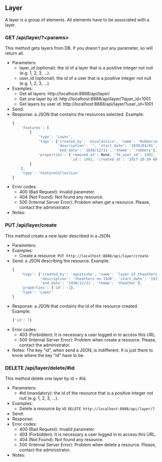 ## Layer

A layer is a group of elements. All elements have to be associated with a layer.


### GET /api/layer/?\<params>

This method gets layers from DB. If you doesn't put any parameter, so will return all.
- Parameters:
    - layer_id (optional): the id of a layer that is a positive integer not null (e.g. 1, 2, 3, ...).
    - user_id (optional): the id of a user that is a positive integer not null (e.g. 1, 2, 3, ...).
- Examples:
     - Get all layers: http://localhost:8888/api/layer/
     - Get one layer by id: http://localhost:8888/api/layer/?layer_id=1001
     - Get layers by user id: http://localhost:8888/api/layer/?user_id=1001
- Send:
- Response: a JSON that contains the resources selected. Example:
    ```javascript
    {
        'features': [
            {
                'type': 'Layer',
                'tags': {'created_by': 'escolástica', 'name': 'Robberies on 1930',
                         'description': '', 'start_date': '1930/01/01',
                         'end_date': '1930/12/31', 'theme': 'robbery'},
                'properties': {'removed_at': None, 'fk_user_id': 1002,
                               'id': 1001, 'created_at': '2017-10-20 00:00:00'}
            }
        ],
        'type': 'FeatureCollection'
    }
    ```
- Error codes:
    - 400 (Bad Request): Invalid parameter.
    - 404 (Not Found): Not found any resource.
    - 500 (Internal Server Error): Problem when get a resource. Please, contact the administrator.
- Notes:


### PUT /api/layer/create

This method create a new layer described in a JSON.
- Parameters:
- Examples:
     - Create a resource: ```PUT http://localhost:8888/api/layer/create```
- Send: a JSON describing the resource. Example:
    ```javascript
    {
        'tags': {'created_by': 'agostinho', 'name': 'layer of theathers',
                 'description': 'theathers on 1930', 'start_date': '1930/01/01',
                 'end_date': '1930/12/31', 'theme': 'theather'},
        'properties': {'id': -1},
        'type': 'Layer'
    }
    ```
- Response: a JSON that contains the id of the resource created. Example:
    ```javascript
    {'id': 7}
    ```
- Error codes:
    - 403 (Forbidden): It is necessary a user logged in to access this URL.
    - 500 (Internal Server Error): Problem when create a resource. Please, contact the administrator.
- Notes: The key "id", when send a JSON, is indifferent. It is just there to know where the key "id" have to be.


<!-- - PUT /api/layer/update -->


### DELETE /api/layer/delete/#id

This method delete one layer by id = #id.
- Parameters:
    - #id (mandatory): the id of the resource that is a positive integer not null (e.g. 1, 2, 3, ...).
- Examples:
     - Delete a resource by id: ```DELETE http://localhost:8888/api/layer/7```
- Send:
- Response:
- Error codes:
    - 400 (Bad Request): Invalid parameter.
    - 403 (Forbidden): It is necessary a user logged in to access this URL.
    - 404 (Not Found): Not found any resource.
    - 500 (Internal Server Error): Problem when delete a resource. Please, contact the administrator.
- Notes:
